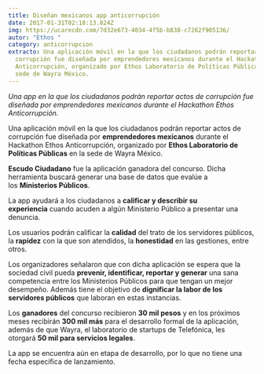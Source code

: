 ```yaml
---
title: Diseñan mexicanos app anticorrupción
date: 2017-01-31T02:18:13.824Z
img: https://ucarecdn.com/7d32e673-4034-4f5b-b838-c7262f905136/
autor: "Ethos "
category: anticorrupcion
extracto: Una aplicación móvil en la que los ciudadanos podrán reportar actos de
  corrupción fue diseñada por emprendedores mexicanos durante el Hackathon Ethos
  Anticorrupción, organizado por Ethos Laboratorio de Políticas Públicas en la
  sede de Wayra México.
---
```

*Una app en la que los ciudadanos podrán reportar actos de corrupción fue diseñada por emprendedores mexicanos durante el Hackathon Ethos Anticorrupción.*

Una aplicación móvil en la que los ciudadanos podrán reportar actos de corrupción fue diseñada por **emprendedores mexicanos** durante el Hackathon Ethos Anticorrupción, organizado por **Ethos Laboratorio de Políticas Públicas** en la sede de Wayra México.

**Escudo Ciudadano** fue la aplicación ganadora del concurso. Dicha herramienta buscará generar una base de datos que evalúe a los **Ministerios Públicos**.

La app ayudará a los ciudadanos a **calificar y describir su experiencia** cuando acuden a algún Ministerio Público a presentar una denuncia.

Los usuarios podrán calificar la **calidad** del trato de los servidores públicos, la **rapidez** con la que son atendidos, la **honestidad** en las gestiones, entre otros.

Los organizadores señalaron que con dicha aplicación se espera que la sociedad civil pueda **prevenir, identificar, reportar y generar** una sana competencia entre los Ministerios Públicos para que tengan un mejor desempeño. Además tiene el objetivo de **dignificar la labor de los servidores públicos** que laboran en estas instancias.

Los **ganadores** del concurso recibieron **30 mil pesos** y en los próximos meses recibirán **300 mil más** para el desarrollo formal de la aplicación, además de que Wayra, el laboratorio de startups de Telefónica, les otorgará **50 mil para servicios legales**.

La app se encuentra aún en etapa de desarrollo, por lo que no tiene una fecha específica de lanzamiento.